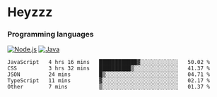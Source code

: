 # Heyzzz  

### Programming languages  

[![Node.js](https://img.shields.io/badge/-Node.js-262626?style=for-the-badge)](https://nodejs.org)
[![Java](https://img.shields.io/badge/-Java-262626?style=for-the-badge)](https://java.com)

<!--START_SECTION:waka-->

```text
JavaScript   4 hrs 16 mins   ████████████▓░░░░░░░░░░░░   50.02 %
CSS          3 hrs 32 mins   ██████████▒░░░░░░░░░░░░░░   41.37 %
JSON         24 mins         █▒░░░░░░░░░░░░░░░░░░░░░░░   04.71 %
TypeScript   11 mins         ▓░░░░░░░░░░░░░░░░░░░░░░░░   02.17 %
Other        7 mins          ▒░░░░░░░░░░░░░░░░░░░░░░░░   01.37 %
```

<!--END_SECTION:waka-->
